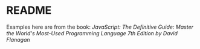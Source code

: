 # README

Examples here are from the book: _JavaScript: The Definitive Guide: Master the World's Most-Used Programming Language 
7th Edition by David Flanagan_